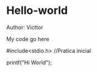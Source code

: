 # Hello-world

Author: Victtor

My code go here

#include<stdio.h>
//Pratica inicial

printf("Hi World");
